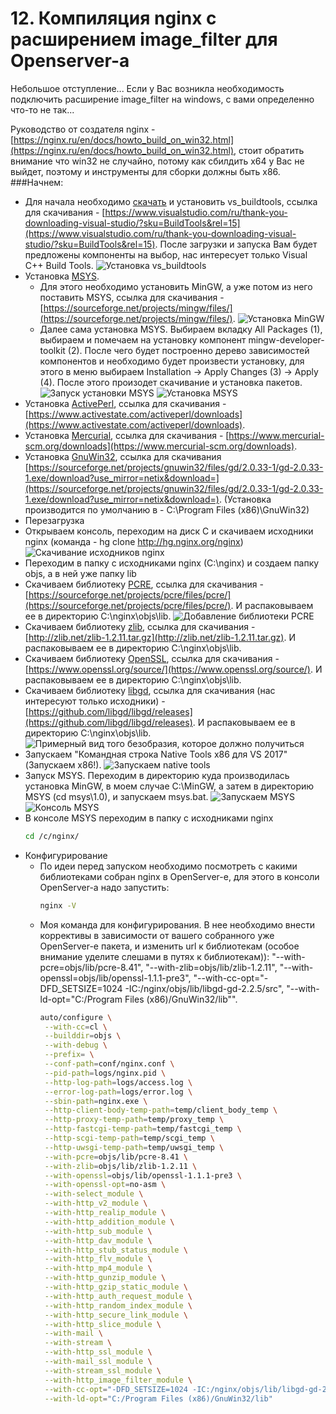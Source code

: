 # 12. Компиляция nginx c расширением image_filter для Openserver-a
Небольшое отступление... Если у Вас возникла необходимость подключить расширение image_filter на windows, с вами определенно что-то не так...

Руководство от создателя nginx - [https://nginx.ru/en/docs/howto_build_on_win32.html](https://nginx.ru/en/docs/howto_build_on_win32.html), стоит обратить внимание что win32 не случайно, потому как сбилдить x64 у Вас не выйдет, поэтому и инструменты для сборки должны быть x86.
###Начнем:
* Для начала необходимо [скачать](https://www.visualstudio.com/ru/thank-you-downloading-visual-studio/?sku=BuildTools&rel=15) и установить vs_buildtools, ссылка для скачивания - [https://www.visualstudio.com/ru/thank-you-downloading-visual-studio/?sku=BuildTools&rel=15](https://www.visualstudio.com/ru/thank-you-downloading-visual-studio/?sku=BuildTools&rel=15). После загрузки и запуска Вам будет предложены компоненты на выбор, нас интересует только Visual C++ Build Tools.
![Установка vs_buildtools](../img/vs_buildtools.png "Установка vs_buildtools")
* Установка [MSYS](http://www.mingw.org/wiki/MSYS). 
    * Для этого необходимо установить MinGW, а уже потом из него поставить MSYS, ссылка для скачивания - [https://sourceforge.net/projects/mingw/files/](https://sourceforge.net/projects/mingw/files/).
    ![Установка MinGW](../img/install-mingw.png "Установка MinGW")
    * Далее сама установка MSYS. Выбираем вкладку All Packages (1), выбираем и помечаем на установку компонент mingw-developer-toolkit (2). После чего будет построенно дерево зависимостей компонентов и необходимо будет произвести установку, для этого в меню выбираем Installation -> Apply Changes (3) -> Apply (4). После этого произодет скачивание и установка пакетов.
    ![Запуск установки MSYS](../img/install-msys.png "Запуск установки MSYS")
    ![Установка MSYS](../img/install-apply-msys.png "Установка MSYS")
* Установка [ActivePerl](https://www.activestate.com/activeperl), ссылка для скачивания - [https://www.activestate.com/activeperl/downloads](https://www.activestate.com/activeperl/downloads).
* Установка [Mercurial](https://www.mercurial-scm.org/), ссылка для скачивания - [https://www.mercurial-scm.org/downloads](https://www.mercurial-scm.org/downloads).
* Установка [GnuWin32](http://getgnuwin32.sourceforge.net/), ссылка для скачивания [https://sourceforge.net/projects/gnuwin32/files/gd/2.0.33-1/gd-2.0.33-1.exe/download?use_mirror=netix&download=](https://sourceforge.net/projects/gnuwin32/files/gd/2.0.33-1/gd-2.0.33-1.exe/download?use_mirror=netix&download=). (Установка производится по умолчанию в - C:\Program Files (x86)\GnuWin32)
* Перезагрузка
* Открываем консоль, переходим на диск С и скачиваем исходники nginx (команда - hg clone http://hg.nginx.org/nginx)
    ![Скачивание исходников nginx](../img/download-source-nginx.png "Скачивание исходников nginx")
* Переходим в папку с исходниками nginx (C:\nginx\) и создаем папку objs, а в ней уже папку lib
* Скачиваем библиотеку [PCRE](http://www.pcre.org/), ссылка для скачивания - [https://sourceforge.net/projects/pcre/files/pcre/](https://sourceforge.net/projects/pcre/files/pcre/). И распаковываем ее в директорию C:\nginx\objs\lib.
    ![Добавление библиотеки PCRE](../img/add-pcre.png "Добавление библиотеки PCRE")
* Скачиваем библиотеку [zlib](http://zlib.net/), ссылка для скачивания - [http://zlib.net/zlib-1.2.11.tar.gz](http://zlib.net/zlib-1.2.11.tar.gz). И распаковываем ее в директорию C:\nginx\objs\lib.
* Скачиваем библиотеку [OpenSSL](https://www.openssl.org/), ссылка для скачивания - [https://www.openssl.org/source/](https://www.openssl.org/source/). И распаковываем ее в директорию C:\nginx\objs\lib.
* Скачиваем библиотеку [libgd](https://libgd.github.io/), ссылка для скачивания (нас интересуют только исходники) - [https://github.com/libgd/libgd/releases](https://github.com/libgd/libgd/releases). И распаковываем ее в директорию C:\nginx\objs\lib.
    ![Примерный вид того безобразия, которое должно получиться](../img/complete-lib-nginx.png "Примерный вид того безобразия, которое должно получиться")
* Запускаем "Командная строка Native Tools x86 для VS 2017" (Запускаем x86!).
    ![Запускаем native tools](../img/run-native-tools.png "Запускаем native tools")
* Запуск MSYS. Переходим в директорию куда производилась установка MinGW, в моем случае C:\MinGW, а затем в директорию MSYS (cd msys\1.0), и запускаем msys.bat.
    ![Запускаем MSYS](../img/run-msys.png "Запускаем MSYS")
    ![Консоль MSYS](../img/console-msys.png "Консоль MSYS")
* В консоле MSYS переходим в папку с исходниками nginx
    ```bash
    cd /c/nginx/
    ```
* Конфигурирование
    * По идеи перед запуском необходимо посмотреть с какими библиотеками собран nginx в OpenServer-e, для этого в консоли OpenServer-а надо запустить:
        ```bash
        nginx -V
        ```
    * Моя команда для конфигурирования. В нее необходимо внести коррективы в зависимости от вашего собранного уже OpenServer-e пакета, и изменить url к библиотекам (особое внимание уделите слешами в путях к библиотекам)): "--with-pcre=objs/lib/pcre-8.41", "--with-zlib=objs/lib/zlib-1.2.11", "--with-openssl=objs/lib/openssl-1.1.1-pre3", "--with-cc-opt="-DFD_SETSIZE=1024 -IC:/nginx/objs/lib/libgd-gd-2.2.5/src", "--with-ld-opt="C:/Program Files (x86)/GnuWin32/lib"". 
        ```bash
        auto/configure \
         --with-cc=cl \
         --builddir=objs \
         --with-debug \
         --prefix= \
         --conf-path=conf/nginx.conf \
         --pid-path=logs/nginx.pid \
         --http-log-path=logs/access.log \
         --error-log-path=logs/error.log \
         --sbin-path=nginx.exe \
         --http-client-body-temp-path=temp/client_body_temp \
         --http-proxy-temp-path=temp/proxy_temp \
         --http-fastcgi-temp-path=temp/fastcgi_temp \
         --http-scgi-temp-path=temp/scgi_temp \
         --http-uwsgi-temp-path=temp/uwsgi_temp \
         --with-pcre=objs/lib/pcre-8.41 \
         --with-zlib=objs/lib/zlib-1.2.11 \
         --with-openssl=objs/lib/openssl-1.1.1-pre3 \
         --with-openssl-opt=no-asm \
         --with-select_module \
         --with-http_v2_module \
         --with-http_realip_module \
         --with-http_addition_module \
         --with-http_sub_module \
         --with-http_dav_module \
         --with-http_stub_status_module \
         --with-http_flv_module \
         --with-http_mp4_module \
         --with-http_gunzip_module \
         --with-http_gzip_static_module \
         --with-http_auth_request_module \
         --with-http_random_index_module \
         --with-http_secure_link_module \
         --with-http_slice_module \
         --with-mail \
         --with-stream \
         --with-http_ssl_module \
         --with-mail_ssl_module \
         --with-stream_ssl_module \
         --with-http_image_filter_module \
         --with-cc-opt="-DFD_SETSIZE=1024 -IC:/nginx/objs/lib/libgd-gd-2.2.5/src" \
         --with-ld-opt="C:/Program Files (x86)/GnuWin32/lib"
        ```
